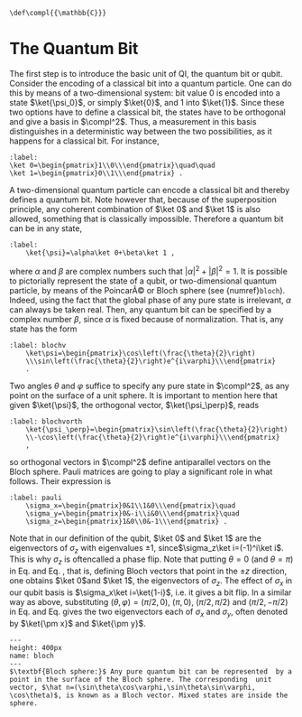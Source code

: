 ```{math}
\def\compl{{\mathbb{C}}}
```

# The Quantum Bit

The first step is to introduce the basic unit of QI, the quantum bit or qubit. Consider the encoding of a classical bit into a quantum particle. One can do this by means of a two-dimensional system: bit value 0 is encoded into a state $\ket{\psi_0}$, or simply $\ket{0}$, and 1 into $\ket{1}$. Since these two options have to define a classical bit, the states have to be orthogonal and give a basis in $\compl^2$. Thus, a measurement in this basis distinguishes in a deterministic way between the two possibilities, as it happens for a classical bit. For instance,

```{math}
:label:
\ket 0=\begin{pmatrix}1\\0\\\end{pmatrix}\quad\quad
\ket 1=\begin{pmatrix}0\\1\\\end{pmatrix} .
```

A two-dimensional quantum particle can encode a classical bit and thereby defines a quantum bit. Note however that, because of the superposition principle, any coherent combination of $\ket 0$ and
$\ket 1$ is also allowed, something that is classically impossible. Therefore a quantum bit can be in any state,

```{math}
:label:
    \ket{\psi}=\alpha\ket 0+\beta\ket 1 ,
```

where $\alpha$ and $\beta$ are complex numbers such that $|\alpha|^2+|\beta|^2=1$. It is possible to pictorially represent the state of a qubit, or two-dimensional quantum particle, by means of the PoincarÃ© or Bloch sphere (see {numref}`bloch`). Indeed, using the fact that the global phase of any pure state is irrelevant, $\alpha$ can always be taken real. Then, any quantum bit can be specified by a complex number $\beta$, since $\alpha$ is fixed because of normalization. That is, any state has the form

```{math}
:label: blochv
    \ket\psi=\begin{pmatrix}\cos\left(\frac{\theta}{2}\right)
    \\\sin\left(\frac{\theta}{2}\right)e^{i\varphi}\\\end{pmatrix}
    .
```

Two angles $\theta$ and $\varphi$ suffice to specify any pure state in $\compl^2$, as any point on the surface of a unit sphere. It is important to mention here that given $\ket{\psi}$, the orthogonal vector, $\ket{\psi_\perp}$, reads

```{math}
:label: blochvorth
    \ket{\psi_\perp}=\begin{pmatrix}\sin\left(\frac{\theta}{2}\right)
    \\-\cos\left(\frac{\theta}{2}\right)e^{i\varphi}\\\end{pmatrix}
    ,
```

so orthogonal vectors in $\compl^2$ define antiparallel vectors on
the Bloch sphere. Pauli matrices are going to play a significant role
in what follows. Their expression is

```{math}
:label: pauli
    \sigma_x=\begin{pmatrix}0&1\\1&0\\\end{pmatrix}\quad
    \sigma_y=\begin{pmatrix}0&-i\\i&0\\\end{pmatrix}\quad
    \sigma_z=\begin{pmatrix}1&0\\0&-1\\\end{pmatrix} .
```

Note that in our definition of the qubit, $\ket 0$ and $\ket 1$ are the eigenvectors of $\sigma_z$ with eigenvalues $\pm 1$, since$\sigma_z\ket i=(-1)^i\ket i$. This is why $\sigma_z$ is oftencalled a phase flip. Note that putting $\theta=0$ (and $\theta=\pi$) in Eq. [](blochv) and Eq. [](blochvorth), that is, defining Bloch vectors that point in the $\pm z$ direction, one obtains $\ket 0$and $\ket 1$, the eigenvectors of $\sigma_z$. The effect of $\sigma_x$ in our qubit basis is $\sigma_x\ket i=\ket{1-i}$, i.e. it gives a bit flip. In a similar way as above, substituting $(\theta,\varphi)=(\pi/2,0)$, $(\pi,0)$, $(\pi/2,\pi/2)$ and $(\pi/2,-\pi/2)$ in Eq. [](blochv) and Eq. [](blochvorth) gives the two eigenvectors each of $\sigma_x$ and $\sigma_y$, often denoted by $\ket{\pm x}$ and $\ket{\pm y}$.

```{figure} ./qubit.png
---
height: 400px
name: bloch
---
$\textbf{Bloch sphere:}$ Any pure quantum bit can be represented  by a point in the surface of the Bloch sphere. The corresponding  unit vector, $\hat n=(\sin\theta\cos\varphi,\sin\theta\sin\varphi,  \cos\theta)$, is known as a Bloch vector. Mixed states are inside the sphere.
```




